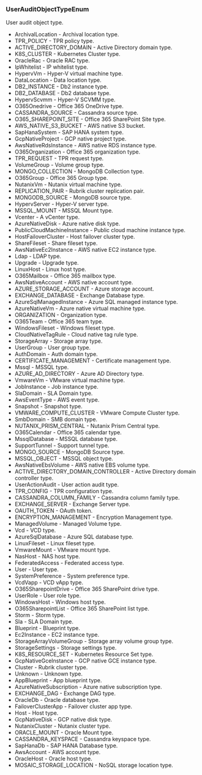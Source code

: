 ### UserAuditObjectTypeEnum
User audit object type.

- ArchivalLocation - Archival location type.
- TPR_POLICY - TPR policy type.
- ACTIVE_DIRECTORY_DOMAIN - Active Directory domain type.
- K8S_CLUSTER - Kubernetes Cluster type.
- OracleRac - Oracle RAC type.
- IpWhitelist - IP whitelist type.
- HypervVm - Hyper-V virtual machine type.
- DataLocation - Data location type.
- DB2_INSTANCE - Db2 instance type.
- DB2_DATABASE - Db2 database type.
- HypervScvmm - Hyper-V SCVMM type.
- O365Onedrive - Office 365 OneDrive type.
- CASSANDRA_SOURCE - Cassandra source type.
- O365_SHAREPOINT_SITE - Office 365 SharePoint Site type.
- AWS_NATIVE_S3_BUCKET - AWS native S3 bucket.
- SapHanaSystem - SAP HANA system type.
- GcpNativeProject - GCP native project type.
- AwsNativeRdsInstance - AWS native RDS instance type.
- O365Organization - Office 365 organization type.
- TPR_REQUEST - TPR request type.
- VolumeGroup - Volume group type.
- MONGO_COLLECTION - MongoDB Collection type.
- O365Group - Office 365 Group type.
- NutanixVm - Nutanix virtual machine type.
- REPLICATION_PAIR - Rubrik cluster replication pair.
- MONGODB_SOURCE - MongoDB source type.
- HypervServer - Hyper-V server type.
- MSSQL_MOUNT - MSSQL Mount type.
- Vcenter - A vCenter type.
- AzureNativeDisk - Azure native disk type.
- PublicCloudMachineInstance - Public cloud machine instance type.
- HostFailoverCluster - Host failover cluster type.
- ShareFileset - Share fileset type.
- AwsNativeEc2Instance - AWS native EC2 instance type.
- Ldap - LDAP type.
- Upgrade - Upgrade type.
- LinuxHost - Linux host type.
- O365Mailbox - Office 365 mailbox type.
- AwsNativeAccount - AWS native account type.
- AZURE_STORAGE_ACCOUNT - Azure storage account.
- EXCHANGE_DATABASE - Exchange Database type.
- AzureSqlManagedInstance - Azure SQL managed instance type.
- AzureNativeVm - Azure native virtual machine type.
- ORGANIZATION - Organization type.
- O365Team - Office 365 team type.
- WindowsFileset - Windows fileset type.
- CloudNativeTagRule - Cloud native tag rule type.
- StorageArray - Storage array type.
- UserGroup - User group type.
- AuthDomain - Auth domain type.
- CERTIFICATE_MANAGEMENT - Certificate management type.
- Mssql - MSSQL type.
- AZURE_AD_DIRECTORY - Azure AD Directory type.
- VmwareVm - VMware virtual machine type.
- JobInstance - Job instance type.
- SlaDomain - SLA Domain type.
- AwsEventType - AWS event type.
- Snapshot - Snapshot type.
- VMWARE_COMPUTE_CLUSTER - VMware Compute Cluster type.
- SmbDomain - SMB domain type.
- NUTANIX_PRISM_CENTRAL - Nutanix Prism Central type.
- O365Calendar - Office 365 calendar type.
- MssqlDatabase - MSSQL database type.
- SupportTunnel - Support tunnel type.
- MONGO_SOURCE - MongoDB Source type.
- MSSQL_OBJECT - MSSQL object type.
- AwsNativeEbsVolume - AWS native EBS volume type.
- ACTIVE_DIRECTORY_DOMAIN_CONTROLLER - Active Directory domain controller type.
- UserActionAudit - User action audit type.
- TPR_CONFIG - TPR configuration type.
- CASSANDRA_COLUMN_FAMILY - Cassandra column family type.
- EXCHANGE_SERVER - Exchange Server type.
- OAUTH_TOKEN - OAuth token.
- ENCRYPTION_MANAGEMENT - Encryption Management type.
- ManagedVolume - Managed Volume type.
- Vcd - VCD type.
- AzureSqlDatabase - Azure SQL database type.
- LinuxFileset - Linux fileset type.
- VmwareMount - VMware mount type.
- NasHost - NAS host type.
- FederatedAccess - Federated access type.
- User - User type.
- SystemPreference - System preference type.
- VcdVapp - VCD vApp type.
- O365SharepointDrive - Office 365 SharePoint drive type.
- UserRole - User role type.
- WindowsHost - Windows host type.
- O365SharepointList - Office 365 SharePoint list type.
- Storm - Storm type.
- Sla - SLA Domain type.
- Blueprint - Blueprint type.
- Ec2Instance - EC2 instance type.
- StorageArrayVolumeGroup - Storage array volume group type.
- StorageSettings - Storage settings type.
- K8S_RESOURCE_SET - Kubernetes Resource Set type.
- GcpNativeGceInstance - GCP native GCE instance type.
- Cluster - Rubrik cluster type.
- Unknown - Unknown type.
- AppBlueprint - App blueprint type.
- AzureNativeSubscription - Azure native subscription type.
- EXCHANGE_DAG - Exchange DAG type.
- OracleDb - Oracle database type.
- FailoverClusterApp - Failover cluster app type.
- Host - Host type.
- GcpNativeDisk - GCP native disk type.
- NutanixCluster - Nutanix cluster type.
- ORACLE_MOUNT - Oracle Mount type.
- CASSANDRA_KEYSPACE - Cassandra keyspace type.
- SapHanaDb - SAP HANA Database type.
- AwsAccount - AWS account type.
- OracleHost - Oracle host type.
- MOSAIC_STORAGE_LOCATION - NoSQL storage location type.
